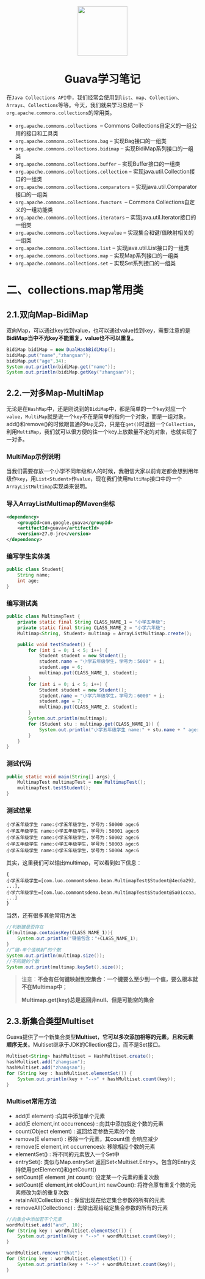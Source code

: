 <p align="center">
<img width="130" align="center" src="http://image.luokangyuan.com/Java.svg"/>
</p>
<h1 align="center">Guava学习笔记</h1>

在`Java Collections API`中，我们经常会使用到`list`、`map`、`Collection`、`Arrays`、`Collections`等等。今天，我们就来学习总结一下`org.apache.commons.collections`的常用类。

* `org.apache.commons.collections `– Commons Collections自定义的一组公用的接口和工具类
* `org.apache.commons.collections.bag` – 实现Bag接口的一组类
* `org.apache.commons.collections.bidimap` – 实现BidiMap系列接口的一组类
* `org.apache.commons.collections.buffer` – 实现Buffer接口的一组类
* `org.apache.commons.collections.collection` – 实现java.util.Collection接口的一组类
* `org.apache.commons.collections.comparators` – 实现java.util.Comparator接口的一组类
* `org.apache.commons.collections.functors `– Commons Collections自定义的一组功能类
* `org.apache.commons.collections.iterators` – 实现java.util.Iterator接口的一组类
* `org.apache.commons.collections.keyvalue` – 实现集合和键/值映射相关的一组类
* `org.apache.commons.collections.list` – 实现java.util.List接口的一组类
* `org.apache.commons.collections.map` – 实现Map系列接口的一组类
* `org.apache.commons.collections.set` – 实现Set系列接口的一组类

# 二、collections.map常用类

## 2.1.双向Map-BidiMap

双向Map，可以通过key找到value，也可以通过value找到key，需要注意的是**BidiMap当中不光key不能重复，value也不可以重复。**

```java
BidiMap bidiMap = new DualHashBidiMap();
bidiMap.put("name","zhangsan");
bidiMap.put("age",34);
System.out.println(bidiMap.get("name"));
System.out.println(bidiMap.getKey("zhangsan"));
```

## 2.2.一对多Map-MultiMap

无论是在`HashMap`中，还是刚说到的`BidiMap`中，都是简单的一个`key`对应一个`value`，`MultiMap`就是说一个`key`不在是简单的指向一个对象，而是一组对象，add()和remove()的时候跟普通的`Map`无异，只是在`get()`时返回一个`Collection`，利用`MultiMap`，我们就可以很方便的往一个key上放数量不定的对象，也就实现了一对多。

### MultiMap示例说明

当我们需要存放一个小学不同年级和人的时候，我相信大家以前肯定都会想到用年级作`key`，用`List<Student>`作`value`，现在我们使用`MultiMap`接口中的一个`ArrayListMultimap`实现类来说明。

### 导入ArrayListMultimap的Maven坐标

```xml
<dependency>
    <groupId>com.google.guava</groupId>
    <artifactId>guava</artifactId>
    <version>27.0-jre</version>
</dependency>
```

### 编写学生实体类

```java
public class Student{
    String name;
    int age;
}
```

### 编写测试类

```java
public class MultimapTest {
    private static final String CLASS_NAME_1 = "小学五年级";
    private static final String CLASS_NAME_2 = "小学六年级";
    Multimap<String, Student> multimap = ArrayListMultimap.create();

    public void testStudent() {
        for (int i = 0; i < 5; i++) {
            Student student = new Student();
            student.name = "小学五年级学生，学号为：5000" + i;
            student.age = 6;
            multimap.put(CLASS_NAME_1, student);
        }
        for (int i = 0; i < 5; i++) {
            Student student = new Student();
            student.name = "小学六年级学生，学号为：6000" + i;
            student.age = 7;
            multimap.put(CLASS_NAME_2, student);
        }
        System.out.println(multimap);
        for (Student stu : multimap.get(CLASS_NAME_1)) {
            System.out.println("小学五年级学生 name:" + stu.name + " age:" + stu.age);
        }
    }
}
```

### 测试代码

```java
public static void main(String[] args) {
    MultimapTest multimapTest = new MultimapTest();
    multimapTest.testStudent();
}
```

### 测试结果

```properties
小学五年级学生 name:小学五年级学生，学号为：50000 age:6
小学五年级学生 name:小学五年级学生，学号为：50001 age:6
小学五年级学生 name:小学五年级学生，学号为：50002 age:6
小学五年级学生 name:小学五年级学生，学号为：50003 age:6
小学五年级学生 name:小学五年级学生，学号为：50004 age:6
```

其实，这里我们可以输出multimap，可以看到如下信息：

```properties
{
小学五年级学生=[com.luo.commontsdemo.bean.MultimapTest$Student@4ec6a292, ...], 
小学六年级学生=[com.luo.commontsdemo.bean.MultimapTest$Student@5a01ccaa, ...]
}
```

当然，还有很多其他常用方法

```java
//判断键是否存在
if(multimap.containsKey(CLASS_NAME_1)){
    System.out.println("键值包含："+CLASS_NAME_1);
}
//”键-单个值映射”的个数
System.out.println(multimap.size());
//不同键的个数
System.out.print(multimap.keySet().size());
```

> 注意：**不会有任何键映射到空集合：一个键要么至少到一个值，要么根本就不在Multimap中**；
>
> **Multimap.get(key)总是返回非null、但是可能空的集合**

## 2.3.新集合类型Multiset

Guava提供了一个新集合类型**Multiset**，**它可以多次添加相等的元素，且和元素顺序无关**。Multiset继承于JDK的Cllection接口，而不是Set接口。

```java
Multiset<String> hashMultiset = HashMultiset.create();
hashMultiset.add("zhangsan");
hashMultiset.add("zhangsan");
for (String key : hashMultiset.elementSet()) {
    System.out.println(key + "-->" + hashMultiset.count(key));
}
```

### Multiset常用方法

- add(E element) :向其中添加单个元素
- add(E element,int occurrences) : 向其中添加指定个数的元素
- count(Object element) : 返回给定参数元素的个数
- remove(E element) : 移除一个元素，其count值 会响应减少
- remove(E element,int occurrences): 移除相应个数的元素
- elementSet() : 将不同的元素放入一个Set中
- entrySet(): 类似与Map.entrySet 返回Set<Multiset.Entry>。包含的Entry支持使用getElement()和getCount()
- setCount(E element ,int count): 设定某一个元素的重复次数
- setCount(E element,int oldCount,int newCount): 将符合原有重复个数的元素修改为新的重复次数
- retainAll(Collection c) : 保留出现在给定集合参数的所有的元素
- removeAll(Collectionc) : 去除出现给给定集合参数的所有的元素

```java
//向集合中添加若干个元素
wordMultiset.add("and", 10);
for (String key : wordMultiset.elementSet()) {
    System.out.println(key + "-->" + wordMultiset.count(key));
}
```

```java
wordMultiset.remove("that");
for (String key : wordMultiset.elementSet()) {
    System.out.println(key + "-->" + wordMultiset.count(key));
}
```
